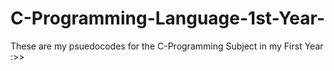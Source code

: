 # C-Programming-Language-1st-Year-

These are my psuedocodes for the C-Programming Subject in my First Year :>>
